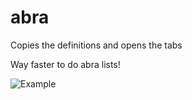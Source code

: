 # abra

Copies the definitions and opens the tabs

Way faster to do abra lists!

![Example](https://imgur.com/a/57Esxj4)
